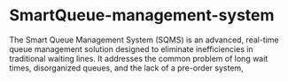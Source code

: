 # SmartQueue-management-system
The Smart Queue Management System (SQMS) is an advanced, real-time queue management solution designed to eliminate inefficiencies in traditional waiting lines. It addresses the common problem of long wait times, disorganized queues, and the lack of a pre-order system,
